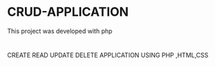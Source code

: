 # CRUD-APPLICATION
This project was developed with php 
#
CREATE READ UPDATE DELETE APPLICATION USING PHP ,HTML,CSS
